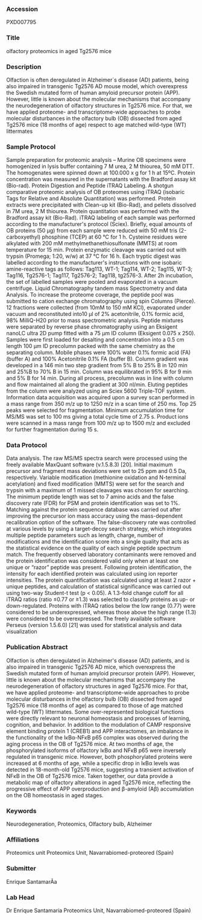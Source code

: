 ### Accession
PXD007795

### Title
olfactory proteomics in aged Tg2576 mice

### Description
Olfaction is often deregulated in Alzheimer´s disease (AD) patients, being also impaired in transgenic Tg2576 AD mouse model, which overexpress the Swedish mutated form of human amyloid precursor protein (APP). However, little is known about the molecular mechanisms that accompany the neurodegeneration of olfactory structures in Tg2576 mice. For that, we have applied proteome- and transcriptome-wide approaches to probe molecular disturbances in the olfactory bulb (OB) dissected from aged Tg2576 mice (18 months of age) respect to age matched wild-type (WT) littermates

### Sample Protocol
Sample preparation for proteomic analysis – Murine OB specimens were homogenized in lysis buffer containing 7 M urea, 2 M thiourea, 50 mM DTT. The homogenates were spinned down at 100.000 x g for 1 h at 15ºC. Protein concentration was measured in the supernatants with the Bradford assay kit (Bio-rad). Protein Digestion and Peptide iTRAQ Labeling. A shotgun comparative proteomic analysis of OB proteomes using iTRAQ (isobaric Tags for Relative and Absolute Quantitation) was performed. Protein extracts were precipitated with Clean-up kit (Bio-Rad), and pellets dissolved in 7M urea, 2 M thiourea. Protein quantitation was performed with the Bradford assay kit (Bio-Rad). iTRAQ labeling of each sample was performed according to the manufacturer's protocol (Sciex). Briefly, equal amounts of OB proteins (50 μg) from each sample were reduced with 50 mM tris (2-carboxyethyl) phosphine (TCEP) at 60 °C for 1 h. Cysteine residues were alkylated with 200 mM methylmethanethiosulfonate (MMTS) at room temperature for 15 min. Protein enzymatic cleavage was carried out with trypsin (Promega; 1:20, w/w) at 37 °C for 16 h. Each tryptic digest was labelled according to the manufacturer's instructions with one isobaric amine-reactive tags as follows: Tag113, WT-1; Tag114, WT-2; Tag115, WT-3; Tag116, Tg2576-1; Tag117, Tg2576-2; Tag118, tg2576-3. After 2h incubation, the set of labelled samples were pooled and evaporated in a vacuum centrifuge.  Liquid Chromatography tandem mass Spectrometry and data Analysis. To increase the proteome coverage, the peptide pool was submitted to cation exchange chromatography using spin Columns (Pierce). 12 fractions were collected (from 10mM to 150 mM KCl), evaporated under vacuum and reconstituted into10 μl of 2% acetonitrile, 0.1% formic acid, 98% MilliQ-H20 prior to mass spectrometric analysis. Peptide mixtures were separated by reverse phase chromatography using an Eksigent nanoLC ultra 2D pump fitted with a 75 μm ID column (Eksigent 0.075 x 250). Samples were first loaded for desalting and concentration into a 0.5 cm length 100 μm ID precolumn packed with the same chemistry as the separating column. Mobile phases were 100% water 0.1% formic acid (FA) (buffer A) and 100% Acetonitrile 0.1% FA (buffer B). Column gradient was developed in a 146 min two step gradient from 5% B to 25% B in 120 min and 25%B to 70% B in 15 min. Column was equilibrated in 95% B for 9 min and 5% B for 14 min. During all process, precolumn was in line with column and flow maintained all along the gradient at 300 nl/min. Eluting peptides from the column were analyzed using an Sciex 5600 Triple-TOF system. Information data acquisition was acquired upon a survey scan performed in a mass range from 350 m/z up to 1250 m/z in a scan time of 250 ms. Top 25 peaks were selected for fragmentation. Minimum accumulation time for MS/MS was set to 100 ms giving a total cycle time of 2.75 s. Product ions were scanned in a mass range from 100 m/z up to 1500 m/z and excluded for further fragmentation during 15 s.

### Data Protocol
Data analysis. The raw MS/MS spectra search were processed using the freely available MaxQuant software (v.1.5.8.3) [20]. Initial maximum precursor and fragment mass deviations were set to 25 ppm and 0.5 Da, respectively. Variable modification (methionine oxidation and N-terminal acetylation) and fixed modification (MMTS) were set for the search and trypsin with a maximum of 1 missed cleavages was chosen for searching. The minimum peptide length was set to 7 amino acids and the false discovery rate (FDR) for PSM and protein identification was set to 1%. Matching against the protein sequence database was carried out after improving the precursor ion mass accuracy using the mass-dependent recalibration option of the software. The false-discovery rate was controlled at various levels by using a target-decoy search strategy, which integrates multiple peptide parameters such as length, charge, number of modifications and the identification score into a single quality that acts as the statistical evidence on the quality of each single peptide spectrum match. The frequently observed laboratory contaminants were removed and the protein identification was considered valid only when at least one unique or “razor” peptide was present. Following protein identification, the intensity for each identified protein was calculated using ion reporter intensities. The protein quantification was calculated using at least 2 razor + unique peptides, and calculation of statistical significance was carried out using two-way Student-t test (p < 0.05). A 1.3-fold change cutoff for all iTRAQ ratios (ratio ≤0.77 or ≥1.3) was selected to classify proteins as up- or down-regulated. Proteins with iTRAQ ratios below the low range (0.77) were considered to be underexpressed, whereas those above the high range (1.3) were considered to be overexpressed. The freely available software Perseus (version 1.5.6.0) [21] was used for statistical analysis and data visualization

### Publication Abstract
Olfaction is often deregulated in Alzheimer's disease (AD) patients, and is also impaired in transgenic Tg2576 AD mice, which overexpress the Swedish mutated form of human amyloid precursor protein (APP). However, little is known about the molecular mechanisms that accompany the neurodegeneration of olfactory structures in aged Tg2576 mice. For that, we have applied proteome- and transcriptome-wide approaches to probe molecular disturbances in the olfactory bulb (OB) dissected from aged Tg2576 mice (18 months of age) as compared to those of age matched wild-type (WT) littermates. Some over-represented biological functions were directly relevant to neuronal homeostasis and processes of learning, cognition, and behavior. In addition to the modulation of CAMP responsive element binding protein 1 (CREB1) and APP interactomes, an imbalance in the functionality of the I&#x3ba;B&#x3b1;-NF&#x3ba;B p65 complex was observed during the aging process in the OB of Tg2576 mice. At two months of age, the phosphorylated isoforms of olfactory I&#x3ba;B&#x3b1; and NF&#x3ba;B p65 were inversely regulated in transgenic mice. However, both phosphorylated proteins were increased at 6 months of age, while a specific drop in I&#x3ba;B&#x3b1; levels was detected in 18-month-old Tg2576 mice, suggesting a transient activation of NF&#x3ba;B in the OB of Tg2576 mice. Taken together, our data provide a metabolic map of olfactory alterations in aged Tg2576 mice, reflecting the progressive effect of APP overproduction and &#x3b2;-amyloid (A&#x3b2;) accumulation on the OB homeostasis in aged stages.

### Keywords
Neurodegeneration, Proteomics, Olfactory bulb, Alzheimer

### Affiliations
Proteomics unit
Proteomics Unit, Navarrabiomed-proteored (Spain)

### Submitter
Enrique SantamarÃ­a

### Lab Head
Dr Enrique Santamaria
Proteomics Unit, Navarrabiomed-proteored (Spain)


